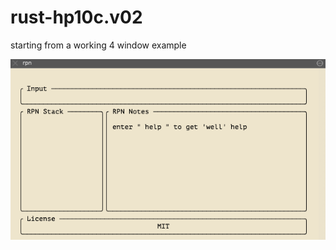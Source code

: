 # rust-hp10c.v02
starting from a working 4 window example

<img src="https://github.com/hank-greene/rust-hp10c.v02/blob/main/00-pics/01-start.png?raw=true" />